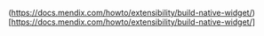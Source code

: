 (https://docs.mendix.com/howto/extensibility/build-native-widget/)[https://docs.mendix.com/howto/extensibility/build-native-widget/]